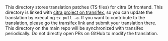 This directory stores translation patches (TS files) for citra Qt frontend. This directory is linked with [citra project on transifex](https://www.transifex.com/citra/citra), so you can update the translation by executing `tx pull -a`. If you want to contribute to the translation, please go the transifex link and submit your translation there. This directory on the main repo will be synchronized with transifex periodically. Do not directly open PRs on GitHub to modify the translation.
